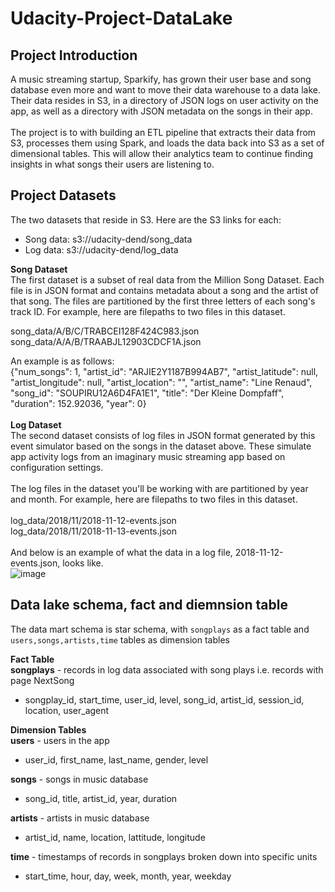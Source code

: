 # Udacity-Project-DataLake

## Project Introduction
A music streaming startup, Sparkify, has grown their user base and song database even more and want to move their data warehouse to a data lake. Their data resides in S3, in a directory of JSON logs on user activity on the app, as well as a directory with JSON metadata on the songs in their app. <br />
<br />
The project is to with building an ETL pipeline that extracts their data from S3, processes them using Spark, and loads the data back into S3 as a set of dimensional tables. 
This will allow their analytics team to continue finding insights in what songs their users are listening to.

## Project Datasets
The two datasets that reside in S3. Here are the S3 links for each:  <br />
- Song data: s3://udacity-dend/song_data
- Log data: s3://udacity-dend/log_data

**Song Dataset** <br />
The first dataset is a subset of real data from the Million Song Dataset. Each file is in JSON format and contains metadata about a song and the artist of that song. The files are partitioned by the first three letters of each song's track ID. For example, here are filepaths to two files in this dataset.

song_data/A/B/C/TRABCEI128F424C983.json
song_data/A/A/B/TRAABJL12903CDCF1A.json

An example is as follows:<br />
{"num_songs": 1, "artist_id": "ARJIE2Y1187B994AB7", "artist_latitude": null, "artist_longitude": null, "artist_location": "", "artist_name": "Line Renaud", "song_id": "SOUPIRU12A6D4FA1E1", "title": "Der Kleine Dompfaff", "duration": 152.92036, "year": 0}
<br />
<br />
**Log Dataset**<br />
The second dataset consists of log files in JSON format generated by this event simulator based on the songs in the dataset above. These simulate app activity logs from an imaginary music streaming app based on configuration settings.<br />
<br />
The log files in the dataset you'll be working with are partitioned by year and month. For example, here are filepaths to two files in this dataset.<br />
<br />
log_data/2018/11/2018-11-12-events.json<br />
log_data/2018/11/2018-11-13-events.json<br />
<br />
And below is an example of what the data in a log file, 2018-11-12-events.json, looks like.<br />
![image](https://user-images.githubusercontent.com/38469208/154943758-ef743627-5f35-4406-873f-c24c00f4a8f3.png)

## Data lake schema, fact and diemnsion table
The data mart schema is star schema, with `songplays` as a fact table and `users,songs,artists,time` tables as dimension tables

**Fact Table** <br />
**songplays** - records in log data associated with song plays i.e. records with page NextSong
  - songplay_id, start_time, user_id, level, song_id, artist_id, session_id, location, user_agent

**Dimension Tables**<br />
**users** - users in the app<br />
  - user_id, first_name, last_name, gender, level<br />

**songs** - songs in music database
  - song_id, title, artist_id, year, duration<br />

**artists** - artists in music database
  - artist_id, name, location, lattitude, longitude<br />

**time** - timestamps of records in songplays broken down into specific units
  - start_time, hour, day, week, month, year, weekday<br />





